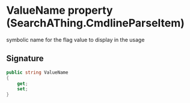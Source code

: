 # ValueName property (SearchAThing.CmdlineParseItem)
symbolic name for the flag value to display in the usage

## Signature
```csharp
public string ValueName
{
    get;
    set;
}
```
